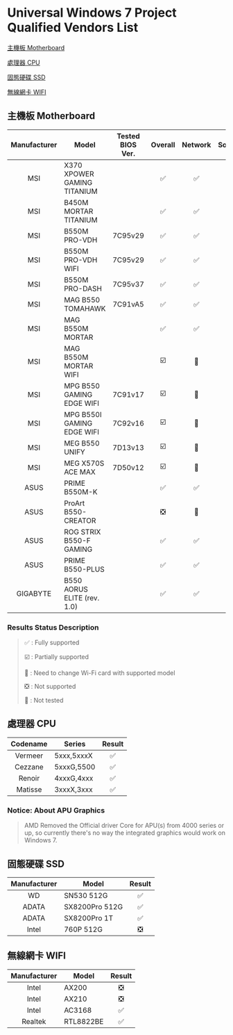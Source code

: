 # Universal Windows 7 Project Qualified Vendors List


[主機板 Motherboard](#motherboard)

[處理器 CPU](#cpu)

[固態硬碟 SSD](#ssd)

[無線網卡 WIFI](#wifi)


<a name="motherboard"/>

## 主機板 Motherboard

| Manufacturer | Model | Tested BIOS Ver. | Overall | Network | Sound |
| :---: | --- | :---: | :---: | :---: | :---: |
| MSI | X370 XPOWER GAMING TITANIUM |  | :white_check_mark: | :white_check_mark: | :white_check_mark: |
| MSI | B450M MORTAR TITANIUM |  | :white_check_mark: | :white_check_mark: | :white_check_mark: |
| MSI | B550M PRO-VDH | 7C95v29 | :white_check_mark: | :white_check_mark: | :white_check_mark: |
| MSI | B550M PRO-VDH WIFI | 7C95v29 | :white_check_mark: | :white_check_mark: | :white_check_mark: |
| MSI | B550M PRO-DASH | 7C95v37 | :white_check_mark: | :white_check_mark: | :white_check_mark: |
| MSI | MAG B550 TOMAHAWK | 7C91vA5 | :white_check_mark: | :white_check_mark: | :white_check_mark: |
| MSI | MAG B550M MORTAR |  | :white_check_mark: | :white_check_mark: | :white_check_mark: |
| MSI | MAG B550M MORTAR WIFI |  | :ballot_box_with_check: | :signal_strength: | :white_check_mark: |
| MSI | MPG B550 GAMING EDGE WIFI | 7C91v17 | :ballot_box_with_check: | :signal_strength: | :white_check_mark: |
| MSI | MPG B550I GAMING EDGE WIFI | 7C92v16 | :ballot_box_with_check: | :signal_strength: | :white_check_mark: |
| MSI | MEG B550 UNIFY | 7D13v13 | :ballot_box_with_check: | :signal_strength: | :white_check_mark: |
| MSI | MEG X570S ACE MAX | 7D50v12 | :ballot_box_with_check: | :signal_strength: | :negative_squared_cross_mark: |
| ASUS | PRIME B550M-K |  | :white_check_mark: | :white_check_mark: | :white_check_mark: |
| ASUS | ProArt B550-CREATOR |  | :negative_squared_cross_mark: | :white_square_button: | :white_square_button: |
| ASUS | ROG STRIX B550-F GAMING |  | :white_check_mark: | :white_check_mark: | :white_check_mark: |
| ASUS | PRIME B550-PLUS |  | :white_check_mark: | :white_check_mark: | :white_check_mark: |
| GIGABYTE | B550 AORUS ELITE (rev. 1.0) |  | :white_check_mark: | :white_check_mark: | :white_check_mark: |

### Results Status Description
> :white_check_mark: : Fully supported
> 
> :ballot_box_with_check: : Partially supported
> 
> :signal_strength: : Need to change Wi-Fi card with supported model
> 
> :negative_squared_cross_mark: : Not supported
> 
> :white_square_button: : Not tested




<a name="cpu"/>

## 處理器 CPU

| Codename | Series | Result |
| :---: | --- | :---: |
| Vermeer | 5xxx,5xxxX | :white_check_mark: |
| Cezzane | 5xxxG,5500 | :white_check_mark: |
| Renoir | 4xxxG,4xxx | :white_check_mark: |
| Matisse | 3xxxX,3xxx | :white_check_mark: |

### Notice: About APU Graphics 
> AMD Removed the Official driver Core for APU(s) from 4000 series or up, so currently there's no way the integrated graphics would work on Windows 7.




<a name="ssd"/>

## 固態硬碟 SSD

| Manufacturer | Model | Result |
| :---: | --- | :---: |
| WD | SN530 512G | :white_check_mark: |
| ADATA | SX8200Pro 512G | :white_check_mark: |
| ADATA | SX8200Pro 1T | :white_check_mark: |
| Intel | 760P 512G | :negative_squared_cross_mark: |



<a name="wifi"/>

## 無線網卡 WIFI

| Manufacturer | Model | Result |
| :---: | --- | :---: |
| Intel | AX200 | :negative_squared_cross_mark: |
| Intel | AX210 | :negative_squared_cross_mark: |
| Intel | AC3168 | :white_check_mark: |
| Realtek | RTL8822BE | :white_check_mark: |
